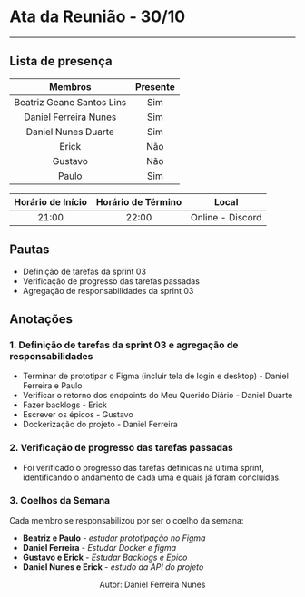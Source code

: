 # **Ata da Reunião - 30/10**
<hr style="border: 0; height: 1px; background-color: #000000;">

## **Lista de presença**

| Membros | Presente |
|:----:|:--------:|
| Beatriz Geane Santos Lins | Sim |
| Daniel Ferreira Nunes | Sim |
| Daniel Nunes Duarte| Sim |
| Erick | Não |
| Gustavo | Não |
| Paulo | Sim |

| Horário de Início | Horário de Término | Local |
|:-----------------:|:------------------:|:-----:|
| 21:00 | 22:00 | Online - Discord |

## **Pautas**

- Definição de tarefas da sprint 03
- Verificação de progresso das tarefas passadas
- Agregação de responsabilidades da sprint 03

## **Anotações**

### 1. Definição de tarefas da sprint 03 e agregação de responsabilidades

- Terminar de prototipar o Figma (incluir tela de login e desktop) - Daniel Ferreira e Paulo
- Verificar o retorno dos endpoints do Meu Querido Diário - Daniel Duarte
- Fazer backlogs - Erick
- Escrever os épicos - Gustavo
- Dockerização do projeto - Daniel Ferreira

### 2. Verificação de progresso das tarefas passadas 
- Foi verificado o progresso das tarefas definidas na última sprint, identificando o andamento de cada uma e quais já foram concluídas. 

### 3. Coelhos da Semana 
Cada membro se responsabilizou por ser o coelho da semana: 

- **Beatriz e Paulo** - *estudar prototipação no Figma* 
- **Daniel Ferreira** - *Estudar Docker e figma* 
- **Gustavo e Erick** - *Estudar Backlogs e Epico*
- **Daniel Nunes e Erick** - *estudo da API do projeto* 


<center>Autor: Daniel Ferreira Nunes</center>